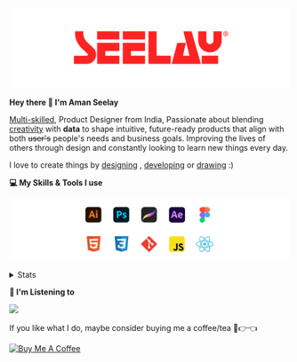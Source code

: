 [![banner](./images/seelay.svg)](https://www.seelay.in)

**Hey there 👋 I'm Aman Seelay**

[Multi-skilled](https://www.seelay.in/#skills), Product Designer from India, Passionate about blending [creativity](https://illustrations.seelay.in) with <b>data</b> to shape intuitive, future-ready products that align with both <s>user's</s> people's needs and business goals. Improving the lives of others through design and constantly looking to learn new things every day.

I love to create things by [designing](https://www.seelay.in/#work) , [developing](https://www.seelay.in/#projects) or [drawing](https://art.seelay.in) :)

**💻 My Skills & Tools I use**

[![banner](./images/skills&tools.svg)](https://www.seelay.in/about)

<details>
  <summary>Stats</summary>

---

<!--START_SECTION:waka-->
![Profile Views](http://img.shields.io/badge/Profile%20Views-2-blue)

**🐱 My GitHub Data** 

> 📦 820.1 kB Used in GitHub's Storage 
 > 
> 🏆 854 Contributions in the Year 2024
 > 
> 💼 Opted to Hire
 > 
> 📜 2 Public Repositories 
 > 
> 🔑 44 Private Repositories 
 > 
**I'm a Night 🦉** 

```text
🌞 Morning                342 commits         ███░░░░░░░░░░░░░░░░░░░░░░   12.78 % 
🌆 Daytime                463 commits         ████░░░░░░░░░░░░░░░░░░░░░   17.30 % 
🌃 Evening                843 commits         ████████░░░░░░░░░░░░░░░░░   31.49 % 
🌙 Night                  1029 commits        ██████████░░░░░░░░░░░░░░░   38.44 % 
```
📅 **I'm Most Productive on Thursday** 

```text
Monday                   342 commits         ███░░░░░░░░░░░░░░░░░░░░░░   12.78 % 
Tuesday                  424 commits         ████░░░░░░░░░░░░░░░░░░░░░   15.84 % 
Wednesday                304 commits         ███░░░░░░░░░░░░░░░░░░░░░░   11.36 % 
Thursday                 486 commits         █████░░░░░░░░░░░░░░░░░░░░   18.15 % 
Friday                   325 commits         ███░░░░░░░░░░░░░░░░░░░░░░   12.14 % 
Saturday                 337 commits         ███░░░░░░░░░░░░░░░░░░░░░░   12.59 % 
Sunday                   459 commits         ████░░░░░░░░░░░░░░░░░░░░░   17.15 % 
```


📊 **This Week I Spent My Time On** 

```text
🕑︎ Time Zone: Asia/Kolkata

💬 Programming Languages: 
Other                    16 hrs 8 mins       ███████████████░░░░░░░░░░   59.07 % 
JavaScript               4 hrs 34 mins       ████░░░░░░░░░░░░░░░░░░░░░   16.73 % 
SCSS                     3 hrs 46 mins       ███░░░░░░░░░░░░░░░░░░░░░░   13.84 % 
Markdown                 1 hr 13 mins        █░░░░░░░░░░░░░░░░░░░░░░░░   04.46 % 
CSS                      50 mins             █░░░░░░░░░░░░░░░░░░░░░░░░   03.06 % 

🔥 Editors: 
Chrome                   16 hrs 24 mins      ███████████████░░░░░░░░░░   60.03 % 
VS Code                  9 hrs 52 mins       █████████░░░░░░░░░░░░░░░░   36.09 % 
Edge                     1 hr 3 mins         █░░░░░░░░░░░░░░░░░░░░░░░░   03.87 % 

💻 Operating System: 
Windows                  27 hrs 20 mins      █████████████████████████   100.00 % 
```

**I Mostly Code in JavaScript** 

```text
JavaScript               28 repos            ███████████████░░░░░░░░░░   59.57 % 
TypeScript               12 repos            ██████░░░░░░░░░░░░░░░░░░░   25.53 % 
HTML                     4 repos             ██░░░░░░░░░░░░░░░░░░░░░░░   08.51 % 
Java                     3 repos             ██░░░░░░░░░░░░░░░░░░░░░░░   06.38 % 
```




 Last Updated on 07/12/2024 06:47:57 UTC
<!--END_SECTION:waka-->

---

 </details>

**🎵 I'm Listening to**

<object data="https://now-play.vercel.app/api/generate?uid=7a17a86e-d6b7-43b5-8d9c-1d6dae42a779" >

  <img src="https://now-play.vercel.app/api/generate?uid=7a17a86e-d6b7-43b5-8d9c-1d6dae42a779" />

</object>

If you like what I do, maybe consider buying me a coffee/tea 🥺👉👈

<a href="https://www.buymeacoffee.com/seelay" target="_blank"><img src="https://cdn.buymeacoffee.com/buttons/v2/default-red.png" alt="Buy Me A Coffee" width="150" ></a>
